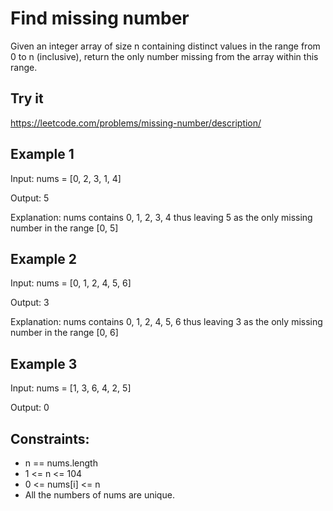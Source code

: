 # Find missing number
Given an integer array of size n containing distinct values in the range from 0 to n (inclusive), return the only number missing from the array within this range.

## Try it
https://leetcode.com/problems/missing-number/description/

## Example 1
Input: nums = [0, 2, 3, 1, 4]

Output: 5

Explanation: nums contains 0, 1, 2, 3, 4 thus leaving 5 as the only missing number in the range [0, 5]

## Example 2
Input: nums = [0, 1, 2, 4, 5, 6]

Output: 3

Explanation: nums contains 0, 1, 2, 4, 5, 6 thus leaving 3 as the only missing number in the range [0, 6]

## Example 3
Input: nums = [1, 3, 6, 4, 2, 5]

Output:
0

## Constraints:
- n == nums.length
- 1 <= n <= 104
- 0 <= nums[i] <= n
- All the numbers of nums are unique.